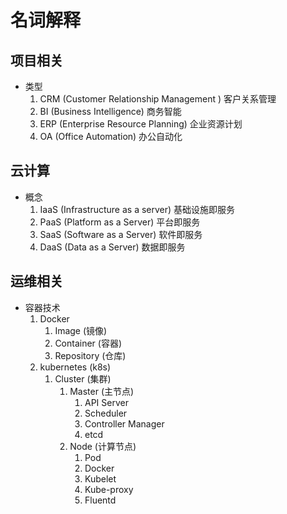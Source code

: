 # 名词解释
## 项目相关
  + 类型
      1. CRM (Customer Relationship Management ) 客户关系管理
      2. BI (Business Intelligence) 商务智能
      3. ERP (Enterprise Resource Planning) 企业资源计划
      4. OA (Office Automation) 办公自动化

## 云计算
  + 概念
      1. IaaS (Infrastructure as a server) 基础设施即服务
      2. PaaS (Platform as a Server) 平台即服务
      3. SaaS (Software as a Server) 软件即服务
      4. DaaS (Data as a Server) 数据即服务

## 运维相关
  + 容器技术
      1. Docker
          1. Image (镜像)
          2. Container (容器)
          3. Repository (仓库)
      2. kubernetes (k8s)
          1. Cluster (集群)
              1. Master (主节点)
                  1. API Server
                  2. Scheduler
                  3. Controller Manager
                  4. etcd
              2. Node (计算节点)
                  1. Pod
                  2. Docker
                  3. Kubelet
                  4. Kube-proxy
                  5. Fluentd